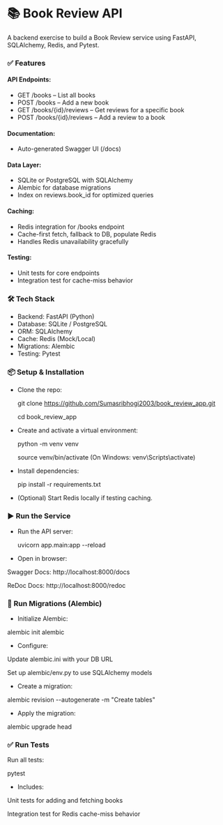 # 📚 Book Review API 

A backend exercise to build a Book Review service using FastAPI, SQLAlchemy, Redis, and Pytest.

### ✅ Features
#### API Endpoints:
* GET /books – List all books
* POST /books – Add a new book
* GET /books/{id}/reviews – Get reviews for a specific book
* POST /books/{id}/reviews – Add a review to a book

#### Documentation:
* Auto-generated Swagger UI (/docs)

#### Data Layer:
* SQLite or PostgreSQL with SQLAlchemy
* Alembic for database migrations
* Index on reviews.book_id for optimized queries

#### Caching:
* Redis integration for /books endpoint
* Cache-first fetch, fallback to DB, populate Redis
* Handles Redis unavailability gracefully

#### Testing:
* Unit tests for core endpoints
* Integration test for cache-miss behavior

### 🛠️ Tech Stack
* Backend: FastAPI (Python)
* Database: SQLite / PostgreSQL
* ORM: SQLAlchemy
* Cache: Redis (Mock/Local)
* Migrations: Alembic
* Testing: Pytest

### 📦 Setup & Installation
* Clone the repo:
  
  git clone https://github.com/Sumasribhogi2003/book_review_app.git
  
  cd book_review_app
* Create and activate a virtual environment:
  
  python -m venv venv
  
  source venv/bin/activate  (On Windows: venv\Scripts\activate)
* Install dependencies:
  
  pip install -r requirements.txt
  
* (Optional) Start Redis locally if testing caching.

### ▶️ Run the Service
* Run the API server:

  uvicorn app.main:app --reload
* Open in browser:

Swagger Docs: http://localhost:8000/docs

ReDoc Docs: http://localhost:8000/redoc

### 🔄 Run Migrations (Alembic)
* Initialize Alembic:

alembic init alembic
* Configure:

 Update alembic.ini with your DB URL
 
 Set up alembic/env.py to use SQLAlchemy models

* Create a migration:

alembic revision --autogenerate -m "Create tables"

* Apply the migration:

alembic upgrade head

### ✅ Run Tests
Run all tests:

pytest

* Includes:

Unit tests for adding and fetching books

Integration test for Redis cache-miss behavior
